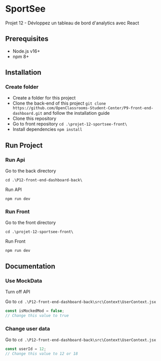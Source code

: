 # SportSee
Projet 12 - Dévloppez un tableau de bord d'analytics avec React
## Prerequisites
- Node.js v16+
- npm 8+




## Installation
### Create folder
- Create a folder for this project
- Clone the back-end of this project ```git clone https://github.com/OpenClassrooms-Student-Center/P9-front-end-dashboard.git``` and follow the installation guide
- Clone this repository
- Go to front repository ```cd .\projet-12-sportsee-front\``` 
- Install dependencies ```npm install```
    
## Run Project
### Run Api
Go to the back directory
```
cd .\P12-front-end-dashboard-back\
``` 
Run API
```
npm run dev
```
### Run Front
Go to the front directory
```
cd .\projet-12-sportsee-front\
``` 
Run Front
```
npm run dev
```





## Documentation

### Use MockData
Turn off API

Go to ```cd .\P12-front-end-dashboard-back\src\Context\UserContext.jsx```

```javascript
const isMockedMod = false;
// Change this value to true
```

### Change user data

Go to ```cd .\P12-front-end-dashboard-back\src\Context\UserContext.jsx```

```javascript
const userId = 12; 
// Change this value to 12 or 18
```


